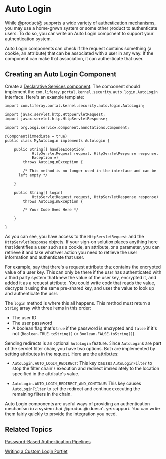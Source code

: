 # Auto Login [](id=auto-login)

While @product@ supports a wide variety of 
[authentication mechanisms](/discover/deployment/-/knowledge_base/7-0/liferay-portal-security), 
you may use a home-grown system or some other product to authenticate users. To 
do so, you can write an Auto Login component to support your authentication 
system. 

Auto Login components can check if the request contains something (a cookie, an
attribute) that can be associated with a user in any way. If the component can
make that association, it can authenticate that user. 

## Creating an Auto Login Component [](id=creating-an-auto-login-component)

Create a 
[Declarative Services component](/develop/tutorials/-/knowledge_base/7-0/creating-modules-with-liferay-ide#creating-component-classes). 
The component should implement the 
`com.liferay.portal.kernel.security.auto.login.AutoLogin` interface. Here's an 
example template: 

    import com.liferay.portal.kernel.security.auto.login.AutoLogin;

    import javax.servlet.http.HttpServletRequest;
    import javax.servlet.http.HttpServletResponse;

    import org.osgi.service.component.annotations.Component;

    @Component(immediate = true)
    public class MyAutoLogin implements Autologin {

        public String[] handleException(
                HttpServletRequest request, HttpServletResponse response,
                Exception e)
            throws AutoLoginException {

            /* This method is no longer used in the interface and can be 
          left empty */

        }

        public String[] login(
                HttpServletRequest request, HttpServletResponse response)
            throws AutoLoginException {

            /* Your Code Goes Here */

        }

    }

As you can see, you have access to the `HttpServletRequest` and the 
`HttpServletResponse` objects. If your sign-on solution places anything here 
that identifies a user such as a cookie, an attribute, or a parameter, you can
retrieve it and take whatever action you need to retrieve the user information 
and authenticate that user. 

For example, say that there's a request attribute that contains the encrypted 
value of a user key. This can only be there if the user has authenticated with
a third party system that knew the value of the user key, encrypted it, and
added it as a request attribute. You could write code that reads the value,
decrypts it using the same pre-shared key, and uses the value to look up and
authenticate the user. 

The `login` method is where this all happens. This method must return a `String` 
array with three items in this order: 

- The user ID
- The user password
- A boolean flag that's `true` if the password is encrypted and `false` if it's
  not (`Boolean.TRUE.toString()` or `Boolean.FALSE.toString()`). 

Sending redirects is an optional `AutoLogin` feature. Since `AutoLogin`s are 
part of the servlet filter chain, you have two options. Both are implemented by 
setting attributes in the request. Here are the attributes: 

- `AutoLogin.AUTO_LOGIN_REDIRECT`: This key causes `AutoLoginFilter` to stop the
  filter chain's execution and redirect immediately to the location specified
  in the attribute's value. 

- `AutoLogin.AUTO_LOGIN_REDIRECT_AND_CONTINUE`: This key causes
  `AutoLoginFilter` to set the redirect and continue executing the remaining
  filters in the chain. 

Auto Login components are useful ways of providing an authentication mechanism 
to a system that @product@ doesn't yet support. You can write them fairly 
quickly to provide the integration you need. 

## Related Topics [](id=related-topics)

[Password-Based Authentication Pipelines](/develop/tutorials/-/knowledge_base/7-0/password-based-authentication-pipelines)

[Writing a Custom Login Portlet](/develop/tutorials/-/knowledge_base/7-0/writing-a-custom-login-portlet)
